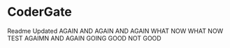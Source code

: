 # CoderGate
Readme
Updated
AGAIN
AND AGAIN
AND AGAIN
WHAT
NOW
WHAT
NOW
TEST
AGAIMN
AND AGAIN
GOING GOOD
NOT GOOD
